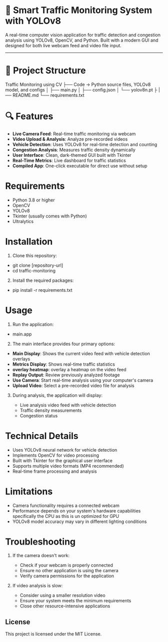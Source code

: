 # 🚦 Smart Traffic Monitoring System with YOLOv8

A real-time computer vision application for traffic detection and congestion analysis using YOLOv8, OpenCV, and Python. Built with a modern GUI and designed for both live webcam feed and video file input.

---

# 📁 Project Structure

Traffic Monitoring using CV
├── Code → Python source files, YOLOv8 model, and configs
│ ├── main.py
│ ├── config.json
│ └── yolov8n.pt
├
|── README.md
└── requirements.txt

# 🔍 Features

- **Live Camera Feed**: Real-time traffic monitoring via webcam  
- **Video Upload & Analysis**: Analyze pre-recorded videos  
- **Vehicle Detection**: Uses YOLOv8 for real-time detection and counting  
- **Congestion Analysis**: Measures traffic density dynamically  
- **User Interface**: Clean, dark-themed GUI built with Tkinter  
- **Real-Time Metrics**: Live dashboard for traffic statistics  
- **Compiled App**: One-click executable for direct use without setup


# Requirements

- Python 3.8 or higher
- OpenCV
- YOLOv8
- Tkinter (usually comes with Python)
- Ultralytics

# Installation

1. Clone this repository:

- git clone [repository-url]
- cd traffic-monitoring

2. Install the required packages:

- pip install -r requirements.txt

# Usage

1. Run the application:
- main.app

2. The main interface provides four primary options:

- **Main Display**: Shows the current video feed with vehicle detection overlays
- **Metrics Display**: Shows real-time traffic statistics
- **overlay heatmap**: overlay a heatmap on the video feed
- **Replay Output**: Review previously analyzed footage  
- **Use Camera**: Start real-time analysis using your computer's camera 
- **Upload Video**: Select a pre-recorded video file for analysis

3. During analysis, the application will display:

   - Live analysis video feed with vehicle detection
   - Traffic density measurements
   - Congestion status


# Technical Details

- Uses YOLOv8 neural network for vehicle detection
- Implements OpenCV for video processing
- Built with Tkinter for the graphical user interface
- Supports multiple video formats (MP4 recommended)
- Real-time frame processing and analysis

# Limitations

- Camera functionality requires a connected webcam
- Performance depends on your system's hardware capabilities specifically the CPU as this is un optimized for GPU 
- YOLOv8 model accuracy may vary in different lighting conditions

# Troubleshooting

1. If the camera doesn't work:
   - Check if your webcam is properly connected
   - Ensure no other application is using the camera
   - Verify camera permissions for the application

2. If video analysis is slow:
   - Consider using a smaller resolution video
   - Ensure your system meets the minimum requirements
   - Close other resource-intensive applications

## License
 This project is licensed under the MIT License.

